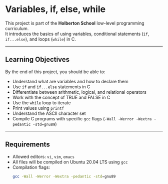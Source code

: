 # Variables, if, else, while

This project is part of the **Holberton School** low-level programming curriculum.  
It introduces the basics of using variables, conditional statements (`if`, `if...else`), and loops (`while`) in C.

---

## Learning Objectives

By the end of this project, you should be able to:

- Understand what are variables and how to declare them
- Use `if` and `if...else` statements in C
- Differentiate between arithmetic, logical, and relational operators
- Work with the concept of TRUE and FALSE in C
- Use the `while` loop to iterate
- Print values using `printf`
- Understand the ASCII character set
- Compile C programs with specific `gcc` flags (`-Wall -Werror -Wextra -pedantic -std=gnu89`)

---

## Requirements

- Allowed editors: `vi`, `vim`, `emacs`
- All files will be compiled on Ubuntu 20.04 LTS using `gcc`
- Compilation flags:  
  ```bash
  gcc -Wall -Werror -Wextra -pedantic -std=gnu89
